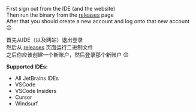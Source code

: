 First sign out from the IDE (and the website)\
Then run the binary from the [releases](https://github.com/Ran-Mewo/augment-vip/releases) page\
After that you should create a new account and log onto that new account 😊

首先从IDE（以及网站）退出登录\
然后从 [releases](https://github.com/Ran-Mewo/augment-vip/releases) 页面运行二进制文件\
之后你应该创建一个新账户，然后登录那个新账户 😊

**Supported IDEs:**
- All JetBrains IDEs
- VSCode
- VSCode Insiders
- Cursor
- Windsurf